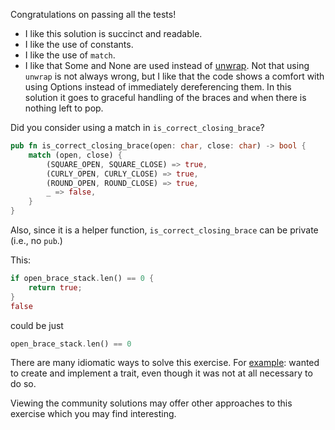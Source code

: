 Congratulations on passing all the tests!

 * I like this solution is succinct and readable.
 * I like the use of constants.
 * I like the use of `match`.
 * I like that Some and None are used instead of
   [unwrap](https://doc.rust-lang.org/stable/rust-by-example/error/option_unwrap.html).
   Not that using `unwrap` is not always wrong, but I like that the code shows
   a comfort with using Options instead of immediately dereferencing them. In
   this solution it goes to graceful handling of the braces and when there is
   nothing left to pop.

Did you consider using a match in `is_correct_closing_brace`?

```rust
pub fn is_correct_closing_brace(open: char, close: char) -> bool {
    match (open, close) {
        (SQUARE_OPEN, SQUARE_CLOSE) => true,
        (CURLY_OPEN, CURLY_CLOSE) => true,
        (ROUND_OPEN, ROUND_CLOSE) => true,
        _ => false,
    }
}
```

Also, since it is a helper function, `is_correct_closing_brace` can be private
(i.e., no `pub`.)

This:

```rust
if open_brace_stack.len() == 0 {
    return true;
}
false
```

could be just

```rust
open_brace_stack.len() == 0
```

There are many idiomatic ways to solve this exercise. For
[example](https://exercism.io/tracks/rust/exercises/matching-brackets/solutions/076fbed49bd74c47a34ae3182bf69c4c):
wanted to create and implement a trait, even though it was not at all necessary
to do so.

Viewing the community solutions may offer other approaches to this exercise
which you may find interesting.
